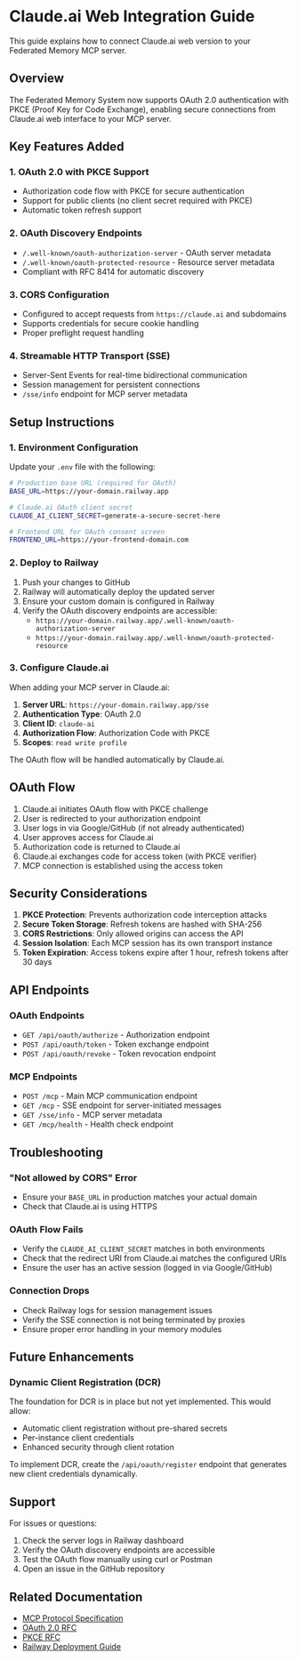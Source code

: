 # Claude.ai Web Integration Guide

This guide explains how to connect Claude.ai web version to your Federated Memory MCP server.

## Overview

The Federated Memory System now supports OAuth 2.0 authentication with PKCE (Proof Key for Code Exchange), enabling secure connections from Claude.ai web interface to your MCP server.

## Key Features Added

### 1. OAuth 2.0 with PKCE Support
- Authorization code flow with PKCE for secure authentication
- Support for public clients (no client secret required with PKCE)
- Automatic token refresh support

### 2. OAuth Discovery Endpoints
- `/.well-known/oauth-authorization-server` - OAuth server metadata
- `/.well-known/oauth-protected-resource` - Resource server metadata
- Compliant with RFC 8414 for automatic discovery

### 3. CORS Configuration
- Configured to accept requests from `https://claude.ai` and subdomains
- Supports credentials for secure cookie handling
- Proper preflight request handling

### 4. Streamable HTTP Transport (SSE)
- Server-Sent Events for real-time bidirectional communication
- Session management for persistent connections
- `/sse/info` endpoint for MCP server metadata

## Setup Instructions

### 1. Environment Configuration

Update your `.env` file with the following:

```bash
# Production base URL (required for OAuth)
BASE_URL=https://your-domain.railway.app

# Claude.ai OAuth client secret
CLAUDE_AI_CLIENT_SECRET=generate-a-secure-secret-here

# Frontend URL for OAuth consent screen
FRONTEND_URL=https://your-frontend-domain.com
```

### 2. Deploy to Railway

1. Push your changes to GitHub
2. Railway will automatically deploy the updated server
3. Ensure your custom domain is configured in Railway
4. Verify the OAuth discovery endpoints are accessible:
   - `https://your-domain.railway.app/.well-known/oauth-authorization-server`
   - `https://your-domain.railway.app/.well-known/oauth-protected-resource`

### 3. Configure Claude.ai

When adding your MCP server in Claude.ai:

1. **Server URL**: `https://your-domain.railway.app/sse`
2. **Authentication Type**: OAuth 2.0
3. **Client ID**: `claude-ai`
4. **Authorization Flow**: Authorization Code with PKCE
5. **Scopes**: `read write profile`

The OAuth flow will be handled automatically by Claude.ai.

## OAuth Flow

1. Claude.ai initiates OAuth flow with PKCE challenge
2. User is redirected to your authorization endpoint
3. User logs in via Google/GitHub (if not already authenticated)
4. User approves access for Claude.ai
5. Authorization code is returned to Claude.ai
6. Claude.ai exchanges code for access token (with PKCE verifier)
7. MCP connection is established using the access token

## Security Considerations

1. **PKCE Protection**: Prevents authorization code interception attacks
2. **Secure Token Storage**: Refresh tokens are hashed with SHA-256
3. **CORS Restrictions**: Only allowed origins can access the API
4. **Session Isolation**: Each MCP session has its own transport instance
5. **Token Expiration**: Access tokens expire after 1 hour, refresh tokens after 30 days

## API Endpoints

### OAuth Endpoints
- `GET /api/oauth/authorize` - Authorization endpoint
- `POST /api/oauth/token` - Token exchange endpoint
- `POST /api/oauth/revoke` - Token revocation endpoint

### MCP Endpoints
- `POST /mcp` - Main MCP communication endpoint
- `GET /mcp` - SSE endpoint for server-initiated messages
- `GET /sse/info` - MCP server metadata
- `GET /mcp/health` - Health check endpoint

## Troubleshooting

### "Not allowed by CORS" Error
- Ensure your `BASE_URL` in production matches your actual domain
- Check that Claude.ai is using HTTPS

### OAuth Flow Fails
- Verify the `CLAUDE_AI_CLIENT_SECRET` matches in both environments
- Check that the redirect URI from Claude.ai matches the configured URIs
- Ensure the user has an active session (logged in via Google/GitHub)

### Connection Drops
- Check Railway logs for session management issues
- Verify the SSE connection is not being terminated by proxies
- Ensure proper error handling in your memory modules

## Future Enhancements

### Dynamic Client Registration (DCR)
The foundation for DCR is in place but not yet implemented. This would allow:
- Automatic client registration without pre-shared secrets
- Per-instance client credentials
- Enhanced security through client rotation

To implement DCR, create the `/api/oauth/register` endpoint that generates new client credentials dynamically.

## Support

For issues or questions:
1. Check the server logs in Railway dashboard
2. Verify the OAuth discovery endpoints are accessible
3. Test the OAuth flow manually using curl or Postman
4. Open an issue in the GitHub repository

## Related Documentation

- [MCP Protocol Specification](https://modelcontextprotocol.io/)
- [OAuth 2.0 RFC](https://datatracker.ietf.org/doc/html/rfc6749)
- [PKCE RFC](https://datatracker.ietf.org/doc/html/rfc7636)
- [Railway Deployment Guide](https://docs.railway.app/)
